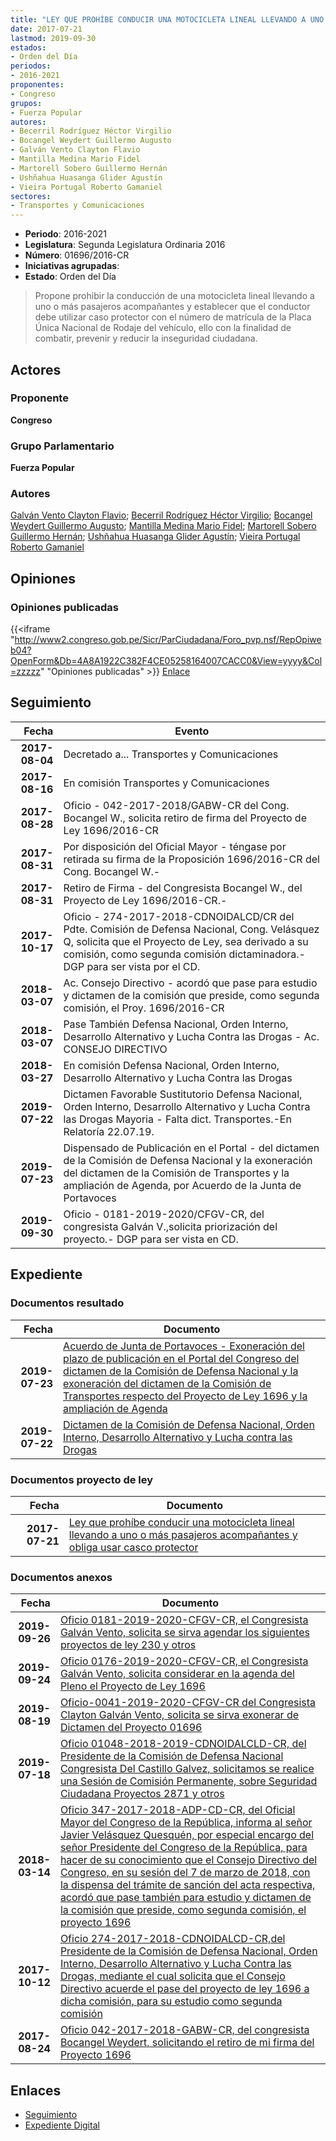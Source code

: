 ```yaml
---
title: "LEY QUE PROHÍBE CONDUCIR UNA MOTOCICLETA LINEAL LLEVANDO A UNO O MÁS PASAJEROS ACOMPAÑANTES Y OBLIGA USAR CASCO PROTECTOR"
date: 2017-07-21
lastmod: 2019-09-30
estados:
- Orden del Día
periodos:
- 2016-2021
proponentes:
- Congreso
grupos:
- Fuerza Popular
autores:
- Becerril Rodríguez Héctor Virgilio
- Bocangel Weydert Guillermo Augusto
- Galván Vento Clayton Flavio
- Mantilla Medina Mario Fidel
- Martorell Sobero Guillermo Hernán
- Ushñahua Huasanga Glider Agustín
- Vieira Portugal Roberto Gamaniel
sectores:
- Transportes y Comunicaciones
---
```

- **Periodo**: 2016-2021
- **Legislatura**: Segunda Legislatura Ordinaria 2016
- **Número**: 01696/2016-CR
- **Iniciativas agrupadas**: 
- **Estado**: Orden del Día

> Propone prohibir la conducción de una motocicleta lineal llevando a uno o más pasajeros acompañantes y establecer que el conductor debe utilizar caso protector con el número de matrícula de la Placa Única Nacional de Rodaje del vehículo, ello con la finalidad de combatir, prevenir y reducir la inseguridad ciudadana.


## Actores

### Proponente

**Congreso**

### Grupo Parlamentario

**Fuerza Popular**

### Autores

[Galván Vento Clayton Flavio](mailto:mailto:cgalvan@congreso.gob.pe); [Becerril Rodríguez Héctor Virgilio](mailto:mailto:hbecerril@congreso.gob.pe); [Bocangel Weydert Guillermo Augusto](mailto:mailto:gbocangel@congreso.gob.pe); [Mantilla Medina Mario Fidel](mailto:mailto:mmantilla@congreso.gob.pe); [Martorell Sobero Guillermo Hernán](mailto:mailto:gmartorell@congreso.gob.pe); [Ushñahua Huasanga Glider Agustín](mailto:mailto:gushnahua@congreso.gob.pe); [Vieira Portugal Roberto Gamaniel](mailto:mailto:rvieira@congreso.gob.pe)

## Opiniones

### Opiniones publicadas

{{<iframe "http://www2.congreso.gob.pe/Sicr/ParCiudadana/Foro_pvp.nsf/RepOpiweb04?OpenForm&Db=4A8A1922C382F4CE05258164007CACC0&View=yyyy&Col=zzzzz" "Opiniones publicadas" >}}
[Enlace](http://www2.congreso.gob.pe/Sicr/ParCiudadana/Foro_pvp.nsf/RepOpiweb04?OpenForm&Db=4A8A1922C382F4CE05258164007CACC0&View=yyyy&Col=zzzzz)


## Seguimiento

| Fecha | Evento |
|------:|--------|
| **2017-08-04** | Decretado a... Transportes y Comunicaciones |
| **2017-08-16** | En comisión Transportes y Comunicaciones |
| **2017-08-28** | Oficio - 042-2017-2018/GABW-CR del Cong. Bocangel W., solicita retiro de firma del Proyecto de Ley 1696/2016-CR |
| **2017-08-31** | Por disposición del Oficial Mayor - téngase por retirada su firma de la Proposición 1696/2016-CR del Cong. Bocangel W.- |
| **2017-08-31** | Retiro de Firma - del Congresista Bocangel W., del Proyecto de Ley 1696/2016-CR.- |
| **2017-10-17** | Oficio - 274-2017-2018-CDNOIDALCD/CR del Pdte. Comisión de Defensa Nacional, Cong. Velásquez Q, solicita que el Proyecto de Ley, sea derivado a su comisión, como segunda comisión dictaminadora.- DGP para ser vista por el CD. |
| **2018-03-07** | Ac. Consejo Directivo - acordó que pase para estudio y dictamen de la comisión que preside, como segunda comisión, el Proy. 1696/2016-CR |
| **2018-03-07** | Pase También Defensa Nacional, Orden Interno, Desarrollo Alternativo y Lucha Contra las Drogas - Ac. CONSEJO DIRECTIVO |
| **2018-03-27** | En comisión Defensa Nacional, Orden Interno, Desarrollo Alternativo y Lucha Contra las Drogas |
| **2019-07-22** | Dictamen Favorable Sustitutorio Defensa Nacional, Orden Interno, Desarrollo Alternativo y Lucha Contra las Drogas Mayoria - Falta dict. Transportes.-En Relatoría 22.07.19. |
| **2019-07-23** | Dispensado de Publicación en el Portal - del dictamen de la Comisión de Defensa Nacional y la exoneración del dictamen de la Comisión de Transportes y la ampliación de Agenda, por Acuerdo de la Junta de Portavoces |
| **2019-09-30** | Oficio - 0181-2019-2020/CFGV-CR, del congresista Galván V.,solicita priorización del proyecto.- DGP para ser vista en CD. |

## Expediente

### Documentos resultado

| Fecha | Documento |
|------:|-----------|
| **2019-07-23** | [Acuerdo de Junta de Portavoces - Exoneración del plazo de publicación en el Portal del Congreso del dictamen de la Comisión de Defensa Nacional y la exoneración del dictamen de la Comisión de Transportes respecto del Proyecto de Ley 1696 y la ampliación de Agenda](http://www.leyes.congreso.gob.pe/Documentos/2016_2021/Acuerdos/Junta_Portavoces/AJP0169620190723.pdf) |
| **2019-07-22** | [Dictamen de la Comisión de Defensa Nacional, Orden Interno, Desarrollo Alternativo y Lucha contra las Drogas](http://www.leyes.congreso.gob.pe/Documentos/2016_2021/Dictamenes/Proyectos_de_Ley/01696DC07MAY20190722.pdf) |

### Documentos proyecto de ley

| Fecha | Documento |
|------:|-----------|
| **2017-07-21** | [Ley que prohíbe conducir una motocicleta lineal llevando a uno o más pasajeros acompañantes y obliga usar casco protector](http://www.leyes.congreso.gob.pe/Documentos/2016_2021/Proyectos_de_Ley_y_de_Resoluciones_Legislativas/PL0169620170721..pdf) |

### Documentos anexos

| Fecha | Documento |
|------:|-----------|
| **2019-09-26** | [Oficio 0181-2019-2020-CFGV-CR, el Congresista Galván Vento, solicita se sirva agendar los siguientes proyectos de ley 230 y otros](http://www.leyes.congreso.gob.pe/Documentos/2016_2021/Oficios/Congresistas/OFICIO-0181-2019-2020-CFGV-CR.pdf) |
| **2019-09-24** | [Oficio 0176-2019-2020-CFGV-CR, el Congresista Galván Vento, solicita considerar en la agenda del Pleno el Proyecto de Ley 1696](http://www.leyes.congreso.gob.pe/Documentos/2016_2021/Oficios/Congresistas/OFICIO-0176-2019-2020-CFGV-CR.pdf) |
| **2019-08-19** | [Oficio-0041-2019-2020-CFGV-CR del Congresista Clayton Galván Vento, solicita se sirva exonerar de Dictamen del Proyecto 01696](http://www.leyes.congreso.gob.pe/Documentos/2016_2021/Oficios/Congresistas/OFICIO-0041-2019-2020-CFGV-CR.pdf) |
| **2019-07-18** | [Oficio 01048-2018-2019-CDNOIDALCLD-CR, del Presidente de la Comisión de Defensa Nacional Congresista Del Castillo Galvez, solicitamos se realice una Sesión de Comisión Permanente, sobre Seguridad Ciudadana Proyectos 2871 y otros](http://www.leyes.congreso.gob.pe/Documentos/2016_2021/Oficios/Comisiones_Ordinarias/OFICIO-01048-2018-2019-CDNOIDALCLD-CR.pdf) |
| **2018-03-14** | [Oficio 347-2017-2018-ADP-CD-CR, del Oficial Mayor del Congreso de la República, informa al señor Javier Velásquez Quesquén, por especial encargo del señor Presidente del Congreso de la República, para hacer de su conocimiento que el Consejo Directivo del Congreso, en su sesión del 7 de marzo de 2018, con la dispensa del trámite de sanción del acta respectiva, acordó que pase también para estudio y dictamen de la comisión que preside, como segunda comisión, el proyecto 1696](http://www.leyes.congreso.gob.pe/Documentos/2016_2021/Oficios/Oficialia_Mayor/OFICIO-347-2017-2018-ADP-CD-CR.pdf) |
| **2017-10-12** | [Oficio 274-2017-2018-CDNOIDALCD-CR,del Presidente de la Comisión de Defensa Nacional, Orden Interno, Desarrollo Alternativo y Lucha Contra las Drogas, mediante el cual solicita que el Consejo Directivo acuerde el pase del proyecto de ley 1696 a dicha comisión, para su estudio como segunda comisión](http://www.leyes.congreso.gob.pe/Documentos/2016_2021/Oficios/Comisiones_Ordinarias/OFICIO-274-2017-2018-CDNOIDALCD-CR..pdf) |
| **2017-08-24** | [Oficio 042-2017-2018-GABW-CR, del congresista Bocangel Weydert, solicitando el retiro de mi firma del Proyecto 1696](http://www.leyes.congreso.gob.pe/Documentos/2016_2021/Retiro_de_Proyecto/OFICIO-042-2017-2018-GABW-CR.pdf) |

## Enlaces

- [Seguimiento](http://www2.congreso.gob.pe/Sicr/TraDocEstProc/CLProLey2016.nsf/f7fff46988ca05b1052578e100829cc7/496f63dfe4eb092b05258164007d5b04?OpenDocument)
- [Expediente Digital](http://www2.congreso.gob.pe/Sicr/TraDocEstProc/Expvirt_2011.nsf/visbusqptramdoc1621/01696?opendocument)

